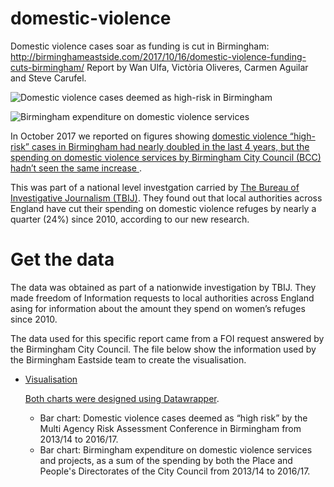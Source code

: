 # domestic-violence
Domestic violence cases soar as funding is cut in Birmingham:
http://birminghameastside.com/2017/10/16/domestic-violence-funding-cuts-birmingham/
Report by Wan Ulfa, Victòria Oliveres, Carmen Aguilar and Steve Carufel.

![Domestic violence cases deemed as high-risk in Birmingham](https://github.com/Birmingham-Eastside/domestic-violence/blob/master/Bar%20chart%20-%20Domestic%20violence%20cases%20deemed%20as%20high-risk%20in%20Birmingham.png?raw=true)

![Birmingham expenditure on domestic violence services](https://github.com/Birmingham-Eastside/domestic-violence/blob/master/Bar%20chart%20-%20Birmingham%20expenditure%20on%20domestic%20violence%20services.png?raw=true)

In October 2017 we reported on figures showing <a href="http://birminghameastside.com/2017/10/16/domestic-violence-funding-cuts-birmingham/"> domestic violence “high-risk” cases in Birmingham had nearly doubled in the last 4 years, but the spending on domestic violence services by Birmingham City Council (BCC) hadn’t seen the same increase </a>. 

This was part of a national level investgation carried by <a href="https://www.thebureauinvestigates.com/stories/2017-10-16/a-system-at-breaking-point">The Bureau of Investigative Journalism (TBIJ)</a>. They found out that local authorities across England have cut their spending on domestic violence refuges by nearly a quarter (24%) since 2010, according to our new research.

# Get the data
The data was obtained as part of a nationwide investigation by TBIJ. They made freedom of Information requests to local authorities across England asing for information about the amount they spend on women’s refuges since 2010. 

The data used for this specific report came from a FOI request answered by the Birmingham City Council. The file below show the information used by the Birmingham Eastside team to create the visualisation. 
<ul>
  <li><a href="domestic-violence/Domestic violence cases and expenditure on services.xlsx> XLSX: Domestic violence cases and expenditure on services</a></li>
</ul>

# Visualisation
Both charts were designed using <a href="https://www.datawrapper.de/">Datawrapper</a>. 
<ul>
  <li>Bar chart: Domestic violence cases deemed as “high risk” by the Multi Agency Risk Assessment Conference in Birmingham from 2013/14 to 2016/17.</li>
  <li>Bar chart: Birmingham expenditure on domestic violence services and projects, as a sum of the spending by both the Place and People's Directorates of the City Council from 2013/14 to 2016/17.</li>
</ul>
